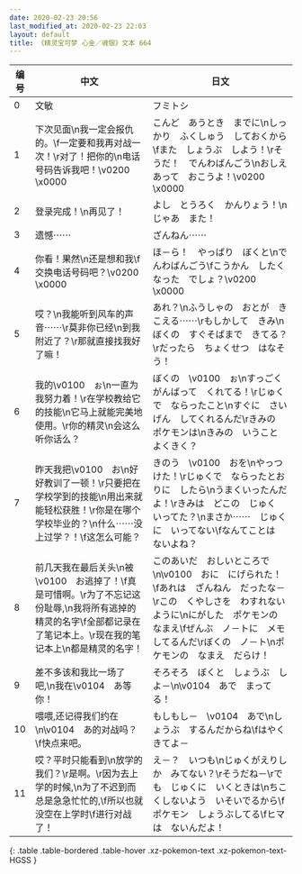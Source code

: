 ```yaml
---
date: 2020-02-23 20:56
last_modified_at: 2020-02-23 22:03
layout: default
title: 《精灵宝可梦 心金／魂银》文本 664
---
```

| 编号 | 中文 | 日文 |
| ---- | ---- | ---- |
| 0 | 文敏 | フミトシ |
| 1 | 下次见面\n我一定会报仇的。\f一定要和我再对战一次！\r对了！把你的\n电话号码告诉我吧！\v0200　\x0000 | こんど　あうとき　までに\nしっかり　ふくしゅう　しておくから\fまた　しょうぶ　しよう！\rそうだ！　でんわばんごう\nおしえあって　おこうよ！\v0200　\x0000 |
| 2 | 登录完成！\n再见了！ | よし　とうろく　かんりょう！\nじゃあ　また！ |
| 3 | 遗憾⋯⋯ | ざんねん⋯⋯ |
| 4 | 你看！果然\n还是想和我\f交换电话号码吧？\v0200　\x0000 | ほ－ら！　やっぱり　ぼくと\nでんわばんごう\fこうかん　したくなった　でしょ？\v0200　\x0000 |
| 5 | 哎？\n我能听到风车的声音⋯⋯\r莫非你已经\n到我附近了？\r那就直接找我好了嘛！ | あれ？\nふうしゃの　おとが　きこえる⋯⋯\rもしかして　きみ\nぼくの　すぐそばまで　きてる？\rだったら　ちょくせつ　はなそう！ |
| 6 | 我的\v0100　ぉ\n一直为我努力着！\r在学校教给它的技能\n它马上就能完美地使用。\r你的精灵\n会这么听你话么？ | ぼくの　\v0100　ぉ\nすっごく　がんばって　くれてる！\rじゅくで　ならったこと\nすぐに　さいげん　してくれるんだ\rきみの　ポケモンは\nきみの　いうこと　よくきく？ |
| 7 | 昨天我把\v0100　お\n好好教训了一顿！\r只要把在学校学到的技能\n用出来就能轻松获胜！\r你是在哪个学校毕业的？\n什么⋯⋯没上过学？！\f这怎么可能？ | きのう　\v0100　おを\nやっつけた！\rじゅくで　ならったとおりに　したら\nうまくいったんだよ！\rきみは　どこの　じゅく　いってた？\nまさか⋯⋯　じゅくに　いってない\fなんてことは　ないよね？ |
| 8 | 前几天我在最后关头\n被\v0100　お逃掉了！\f真是可惜啊。\r为了不忘记这份耻辱,\n我将所有逃掉的精灵的名字\f全部都记录在了笔记本上。\r现在我的笔记本上\n都是精灵的名字！ | このあいだ　おしいところで\n\v0100　おに　にげられた！\fあれは　ざんねん　だったな－\rこの　くやしさを　わすれないように\nにがした　ポケモンの　なまえ\fぜんぶ　ノ－トに　メモしてるんだ\rぼくの　ノ－ト\nポケモンの　なまえ　だらけ！ |
| 9 | 差不多该和我比一场了吧,\n我在\v0104　あ等你！ | そろそろ　ぼくと　しょうぶ　しよ－\n\v0104　あで　まってる！ |
| 10 | 喂喂,还记得我们约在\n\v0104　あ的对战吗？\f快点来吧。 | もしもし－　\v0104　あで\nしょうぶ　するんだからね\fはやく　きてよ－ |
| 11 | 哎？平时只能看到\n放学的我们？\r是啊。\r因为去上学的时候,\n为了不迟到而总是急急忙忙的,\f所以也就没空在上学时\f进行对战了！ | え－？　いつも\nじゅくがえりしか　みてない？\rそうだね－\rでも　じゅくに　いくときは\nちこくしないよう　いそいでるから\fポケモン　しょうぶしてる\fヒマは　ないんだよ！ |
{: .table .table-bordered .table-hover .xz-pokemon-text .xz-pokemon-text-HGSS }